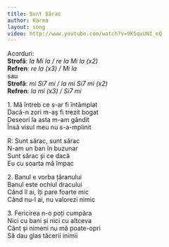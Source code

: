```yaml
---
title: Sunt Sărac
author: Karma
layout: song
video: http://www.youtube.com/watch?v=9K5qxUNI_eQ
---
```


Acorduri:  
**Strofă**: *la Mi la / re la Mi la (x2)*  
**Refren**: *re la (x3) / Mi la*  
sau  
**Strofă**: *mi Si7 mi / la mi Si7 mi (x2)*  
**Refren**: *la mi (x3) / Si7 mi*  

1\. Mă întreb ce s-ar fi întâmplat  
Dacă-n zori m-aș fi trezit bogat  
Deseori la asta m-am gândit  
Însă visul meu nu s-a-mplinit  

R: Sunt sărac, sunt sărac  
N-am un ban în buzunar  
Sunt sărac și ce dacă  
Eu cu soarta mă împac  

2\. Banul e vorba țăranului  
Banul este ochiul dracului  
Când îl ai, îți pare foarte mic  
Când nu-l ai, nu valorezi nimic  

3\. Fericirea n-o poți cumpăra  
Nici cu bani și nici cu altceva  
Cânt și nimeni nu mă poate-opri  
Să dau glas tăcerii inimii  

